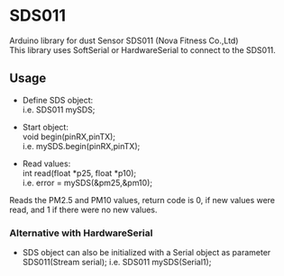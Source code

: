# SDS011  
  
Arduino library for dust Sensor SDS011 (Nova Fitness Co.,Ltd)  
This library uses SoftSerial or HardwareSerial to connect to the SDS011.  
  
## Usage
  
* Define SDS object:  
i.e. SDS011 mySDS;  
  
* Start object:  
void begin(pinRX,pinTX);  
i.e. mySDS.begin(pinRX,pinTX);  
  
* Read values:  
int read(float *p25, float *p10);  
i.e. error = mySDS(&pm25,&pm10);  
  
Reads the PM2.5 and PM10 values, return code is 0, if new values were read, and 1 if there were no new values.  

### Alternative with HardwareSerial
* SDS object can also be initialized with a Serial object as parameter  
SDS011(Stream serial);
i.e. SDS011 mySDS(Serial1);
  
  
